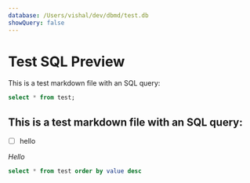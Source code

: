 ```yaml
---
database: /Users/vishal/dev/dbmd/test.db
showQuery: false
---
```


# Test SQL Preview

This is a test markdown file with an SQL query:

```sql
select * from test;
```

## This is a test markdown file with an SQL query:

- [ ] hello

_Hello_

```sql
select * from test order by value desc
```